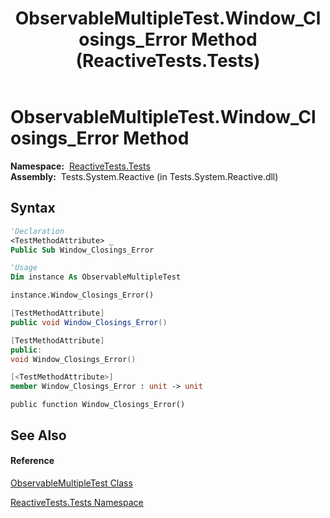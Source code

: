 ﻿---
title: ObservableMultipleTest.Window_Closings_Error Method  (ReactiveTests.Tests)
TOCTitle: Window_Closings_Error Method
ms:assetid: M:ReactiveTests.Tests.ObservableMultipleTest.Window_Closings_Error
ms:mtpsurl: https://msdn.microsoft.com/en-us/library/reactivetests.tests.observablemultipletest.window_closings_error(v=VS.103)
ms:contentKeyID: 36619633
ms.date: 06/28/2011
mtps_version: v=VS.103
f1_keywords:
- ReactiveTests.Tests.ObservableMultipleTest.Window_Closings_Error
dev_langs:
- CSharp
- JScript
- VB
- FSharp
- c++
---

# ObservableMultipleTest.Window\_Closings\_Error Method

**Namespace:**  [ReactiveTests.Tests](hh289046\(v=vs.103\).md)  
**Assembly:**  Tests.System.Reactive (in Tests.System.Reactive.dll)

## Syntax

``` vb
'Declaration
<TestMethodAttribute> _
Public Sub Window_Closings_Error
```

``` vb
'Usage
Dim instance As ObservableMultipleTest

instance.Window_Closings_Error()
```

``` csharp
[TestMethodAttribute]
public void Window_Closings_Error()
```

``` c++
[TestMethodAttribute]
public:
void Window_Closings_Error()
```

``` fsharp
[<TestMethodAttribute>]
member Window_Closings_Error : unit -> unit 
```

``` jscript
public function Window_Closings_Error()
```

## See Also

#### Reference

[ObservableMultipleTest Class](hh303586\(v=vs.103\).md)

[ReactiveTests.Tests Namespace](hh289046\(v=vs.103\).md)

